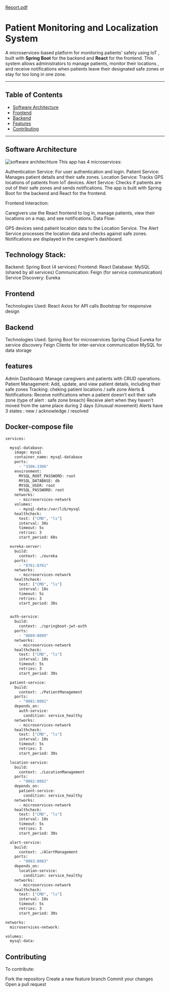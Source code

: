 [Report.pdf](https://github.com/user-attachments/files/18245526/Report.pdf)
# Patient Monitoring and Localization System  

A microservices-based platform for monitoring patients' safety using IoT , built with **Spring Boot** for the backend and **React** for the frontend. This system allows administrators to manage patients, monitor their locations , and receive notifications when patients leave their designated safe zones or stay for too long in one zone.

---

## Table of Contents

- [Software Architecture](#software-architecture)
- [Frontend](#frontend)
- [Backend](#backend)
- [Features](#features)
- [Contributing](#contributing)

---

## Software Architecture
![software architechture](https://github.com/user-attachments/assets/3f9c50c2-bd4a-4fe2-a010-eb778c1fb3a5)
This app has 4 microservices:

Authentication Service: For user authentication and login.
Patient Service: Manages patient details and their safe zones.
Location Service: Tracks GPS locations of patients from IoT devices.
Alert Service: Checks if patients are out of their safe zones and sends notifications.
The app is built with Spring Boot for the backend and React for the frontend.

Frontend Interaction:

Caregivers use the React frontend to log in, manage patients, view their locations on a map, and see notifications.
Data Flow:

GPS devices send patient location data to the Location Service.
The Alert Service processes the location data and checks against safe zones.
Notifications are displayed in the caregiver’s dashboard.

## Technology Stack:

Backend: Spring Boot (4 services)
Frontend: React
Database: MySQL (shared by all services)
Communication: Feign (for service communication)
Service Discovery: Eureka
 ## Frontend
Technologies Used:
React
Axios for API calls
Bootstrap for responsive design
## Backend
Technologies Used:
Spring Boot for microservices
Spring Cloud Eureka for service discovery
Feign Clients for inter-service communication
MySQL for data storage

## features
Admin Dashboard:
Manage caregivers and patients with CRUD operations.
Patient Management:
Add, update, and view patient details, including their safe zones
Tracking:
cheking patient locations / safe zone
Alerts & Notifications:
Receive notifications when a patient doesn't exit their safe zone (type of alert : safe zone breach)
Receive alert when they haven't moved from the same place during 2 days (Unusual movement)
Alerts have 3 states : new / acknowledge / resolved

## Docker-compose file
```sh
services:

  mysql-database:
    image: mysql
    container_name: mysql-database
    ports:
      - "3306:3306"
    environment:
      MYSQL_ROOT_PASSWORD: root
      MYSQL_DATABASE: db
      MYSQL_USER: root
      MYSQL_PASSWORD: root
    networks:
      - microservices-network
    volumes:
      - mysql-data:/var/lib/mysql
    healthcheck:
      test: ["CMD", "ls"]
      interval: 30s
      timeout: 5s
      retries: 3
      start_period: 60s

  eureka-server:
    build:
      context: ./eureka
    ports:
      - "8761:8761"
    networks:
      - microservices-network
    healthcheck:
      test: ["CMD", "ls"]
      interval: 10s
      timeout: 5s
      retries: 3
      start_period: 30s


  auth-service:
    build:
      context: ./springboot-jwt-auth
    ports:
      - "8089:8089"
    networks:
      - microservices-network
    healthcheck:
      test: ["CMD", "ls"]
      interval: 10s
      timeout: 5s
      retries: 3
      start_period: 30s

  patient-service:
    build:
      context: ./PatientManagement
    ports:
      - "8081:8081"
    depends_on:
      auth-service:
        condition: service_healthy
    networks:
      - microservices-network
    healthcheck:
      test: ["CMD", "ls"]
      interval: 10s
      timeout: 5s
      retries: 3
      start_period: 30s

  location-service:
    build:
      context: ./LocationManagement
    ports:
      - "8082:8082"
    depends_on:
      patient-service:
        condition: service_healthy
    networks:
      - microservices-network
    healthcheck:
      test: ["CMD", "ls"]
      interval: 10s
      timeout: 5s
      retries: 3
      start_period: 30s

  alert-service:
    build:
      context: ./AlertManagement
    ports:
      - "8083:8083"
    depends_on:
      location-service:
        condition: service_healthy
    networks:
      - microservices-network
    healthcheck:
      test: ["CMD", "ls"]
      interval: 10s
      timeout: 5s
      retries: 3
      start_period: 30s

networks:
  microservices-network:

volumes:
  mysql-data:
```
 

## Contributing
 To contribute:

Fork the repository
Create a new feature branch
Commit your changes
Open a pull request
